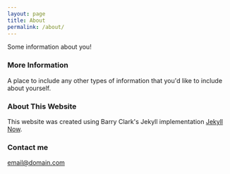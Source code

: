 ```yaml
---
layout: page
title: About
permalink: /about/
---
```


Some information about you!

### More Information

A place to include any other types of information that you'd like to include about yourself.

### About This Website
This website was created using Barry Clark's Jekyll implementation [Jekyll Now](https://github.com/barryclark/jekyll-now). 

### Contact me

[email@domain.com](mailto:email@domain.com)
